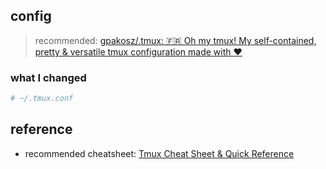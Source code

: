 ## config

> recommended: [gpakosz/.tmux: 🇫🇷 Oh my tmux! My self-contained, pretty & versatile tmux configuration made with ❤️](https://github.com/gpakosz/.tmux)

### what I changed

```conf
# ~/.tmux.conf


```

## reference

- recommended cheatsheet: [Tmux Cheat Sheet & Quick Reference](https://tmuxcheatsheet.com/)